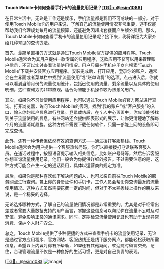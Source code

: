 **Touch Mobile卡如何查看手机卡的流量使用记录？[[TG💪+ @esim1088](https://t.me/s/esim1088)]**

在日常生活中，无论是工作还是娱乐，手机流量都是我们不可或缺的一部分。对于使用Touch Mobile卡的用户来说，了解自己的流量使用情况非常重要，这不仅能帮助我们合理规划每月的流量预算，还能避免因超出套餐而产生额外费用。那么，Touch Mobile卡如何查看手机卡的流量使用记录呢？接下来，我将详细为大家介绍几种常见的查询方法。

首先，最简单直接的方式就是通过Touch Mobile官方提供的应用程序。Touch Mobile通常会为其用户提供一款专属的应用程序，这款应用不仅可以用来管理账户信息，还可以实时查看流量使用情况。用户只需在手机应用商店搜索“Touch Mobile”下载并安装官方应用程序。安装完成后，打开应用，登录你的账户，通常会在主界面或者菜单栏中找到“流量使用”或“账单详情”的选项。点击进入后，你就可以看到当前月份的流量使用统计，包括已使用的流量、剩余流量以及具体的使用明细。这种查询方式非常直观，适合对智能手机操作较为熟悉的用户。

其次，如果你不习惯使用应用程序，也可以通过Touch Mobile的官方网站进行查询。打开浏览器，访问Touch Mobile的官网，找到“我的账户”或“客户服务”的入口，输入你的账户信息进行登录。登录成功后，在个人中心页面中，你应该能够找到关于流量使用的信息。有些网站还会提供图表形式的展示，让你更清楚地了解每个月的流量消耗趋势。这种方式不需要下载任何软件，只需一部能上网的设备即可完成查询。

此外，还有一种传统但依然有效的查询方式——通过拨打客服热线。Touch Mobile通常会为用户提供一个客服热线号码，你可以直接拨打电话联系客服人员。在通话过程中，按照语音提示输入相关信息，比如账户号码等，然后告诉客服你想查询流量使用记录，他们一般会为你提供详细的报告。不过需要注意的是，这种方式可能会产生一定的通话费用，具体以运营商的规定为准。

最后，如果你是那种喜欢线下解决问题的人，也可以亲自前往Touch Mobile的服务网点进行查询。带上你的身份证件和手机卡，工作人员会帮助你查询最近的流量使用情况。这种方式虽然需要花费一定的时间，但对于不太熟悉线上操作的朋友来说，是一个稳妥的选择。

无论选择哪种方式，了解自己的流量使用情况都是非常重要的。尤其是对于经常出差或者需要大量数据支持的用户而言，掌握这些信息可以帮助你在流量不足时及时充值，避免影响正常的通讯需求。同时，定期检查流量使用记录也有助于发现异常消费，保护个人财产安全。

总之，Touch Mobile提供了多种便捷的方式来查看手机卡的流量使用记录，无论是通过官方应用程序、官方网站、客服热线还是线下服务网点，都能轻松获取所需信息。希望以上内容对你有所帮助，如果还有其他疑问，欢迎随时留言交流。记住，合理管理流量不仅是一种良好的生活习惯，更是对自己负责的表现。

[[TG💪+ @esim1088](https://t.me/s/esim1088) ![Image](https://i.postimg.cc/4NQfJmqS/Snipaste-2025-05-13-00-14-12.png)]